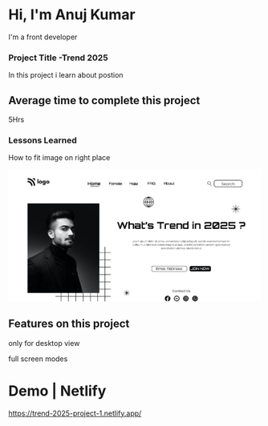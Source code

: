 # Hi, I'm Anuj Kumar

I'm a front developer

### Project Title -Trend 2025

In this project i learn about postion

## Average time to complete this project

5Hrs

### Lessons Learned

How to fit image on right place

![image](./thumbnail.png)

## Features on this project

only for desktop view

full screen modes

# Demo | Netlify

https://trend-2025-project-1.netlify.app/
